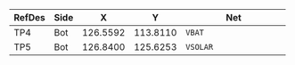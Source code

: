 | RefDes | Side | X        | Y       |  Net                    |
|--------|------|----------|---------|-------------------------|
| TP4    | Bot  | 126.5592 | 113.8110 | `VBAT                 ` |
| TP5    | Bot  | 126.8400 | 125.6253 | `VSOLAR               ` |


